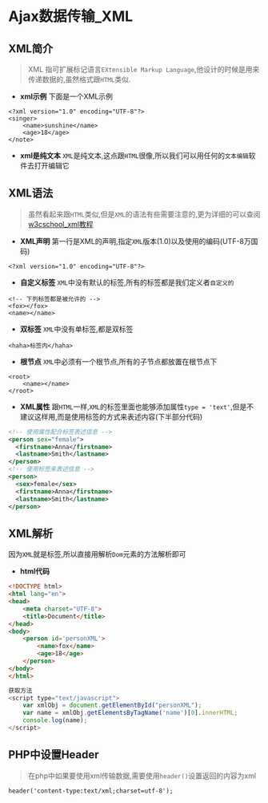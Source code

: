 ﻿# Ajax数据传输_XML
## XML简介
>XML 指可扩展标记语言`EXtensible Markup Language`,他设计的时候是用来传递数据的,虽然格式跟`HTML`类似.
* **xml示例**
下面是一个XML示例
```
<?xml version="1.0" encoding="UTF-8"?>
<singer>
	<name>sunshine</name>
	<age>18</age>
</note>
```
* **xml是纯文本**
`XML`是纯文本,这点跟`HTML`很像,所以我们可以用任何的`文本编辑`软件去打开编辑它

## XML语法
>虽然看起来跟`HTML`类似,但是`XML`的语法有些需要注意的,更为详细的可以查阅[w3cschool_xml教程][1]

* **XML声明**
第一行是XML的声明,指定`XML`版本(1.0)以及使用的编码(UTF-8万国码)
```
<?xml version="1.0" encoding="UTF-8"?>
```
* **自定义标签**
`XML`中没有默认的标签,所有的标签都是我们定义者`自定义的`
```
<!-- 下列标签都是被允许的 --> 
<fox></fox>
<name></name>
```
* **双标签**
`XML`中没有单标签,都是双标签
```
<haha>标签内</haha>
```
* **根节点**
`XML`中必须有一个根节点,所有的子节点都放置在根节点下
```
<root>
    <name></name>
</root>
```
* **XML属性**
跟`HTML`一样,`XML`的标签里面也能够添加属性`type = 'text'`,但是不建议这样用,而是使用标签的方式来表述内容(下半部分代码)

```xml
<!-- 使用属性配合标签表述信息 --> 
<person sex="female">
  <firstname>Anna</firstname>
  <lastname>Smith</lastname>
</person> 
<!-- 使用标签来表述信息 --> 
<person>
  <sex>female</sex>
  <firstname>Anna</firstname>
  <lastname>Smith</lastname>
</person> 
```
## **XML解析**
因为`XML`就是标签,所以直接用解析`Dom`元素的方法解析即可

* **html代码**
```html
<!DOCTYPE html>
<html lang="en">
<head>
	<meta charset="UTF-8">
	<title>Document</title>
</head>
<body>
	<person id='personXML'>
	    <name>fox</name>
	    <age>18</age>
    </person>
</body>
</html>
```
```JavaScript
获取方法
<script type="text/javascript">
	var xmlObj = document.getElementById("personXML");
	var name = xmlObj.getElementsByTagName('name')[0].innerHTML;
	console.log(name);
</script>
```
## PHP中设置Header
>在php中如果要使用xml传输数据,需要使用`header()`设置返回的内容为xml

```
header('content-type:text/xml;charset=utf-8');
```
  [1]: http://www.w3school.com.cn/xml/index.asp